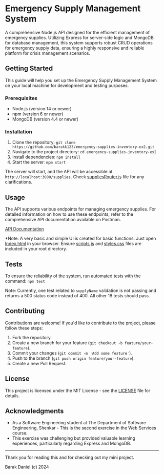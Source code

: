 # Emergency Supply Management System

A comprehensive Node.js API designed for the efficient management of emergency supplies. Utilizing Express for server-side logic and MongoDB for database management, this system supports robust CRUD operations for emergency supply data, ensuring a highly responsive and reliable platform for crisis management scenarios.

## Getting Started

This guide will help you set up the Emergency Supply Management System on your local machine for development and testing purposes.

### Prerequisites

- Node.js (version 14 or newer)
- npm (version 6 or newer)
- MongoDB (version 4.4 or newer)

### Installation

1. Clone the repository:
`git clone https://github.com/barakk123/emergency-supplies-inventory-ex2.git`
2. Navigate to the project directory:
`cd emergency-supplies-inventory-ex2`
3. Install dependencies:
`npm install`
4. Start the server:
`npm start`

The server will start, and the API will be accessible at `http://localhost:3000/supplies`.
Check [suppliesRouter.js](/router/suppliesRouter.js) file for any clarifications.

## Usage

The API supports various endpoints for managing emergency supplies.
For detailed information on how to use these endpoints, refer to the comprehensive API documentation available on Postman.

[API Documentation](https://documenter.getpostman.com/view/32179347/2sA2r3YQxh)

*Note: A very basic and simple UI is created for basic functions. Just open [Index.html](index.html) in your browser. Ensure [scripts.js](scripts.js) and [styles.css](styles.css) files are included in your root directory.

## Tests

To ensure the reliability of the system, run automated tests with the command:
`npm test`

Note: Currently, one test related to `supplyName` validation is not passing and returns a 500 status code instead of 400. All other 18 tests should pass.

## Contributing

Contributions are welcome! If you'd like to contribute to the project, please follow these steps:

1. Fork the repository.
2. Create a new branch for your feature (`git checkout -b feature/your-feature`).
3. Commit your changes (`git commit -m 'Add some feature'`).
4. Push to the branch (`git push origin feature/your-feature`).
5. Create a new Pull Request.

## License

This project is licensed under the MIT License - see the [LICENSE](LICENSE.txt) file for details.

## Acknowledgments

- As a Software Engineering student at The Department of Software Engineering, Shenkar - This is the second exercise in the Web Services course.
- This exercise was challenging but provided valuable learning experiences, particularly regarding Express and MongoDB.

---

Thank you for reading this and for checking out my mini project.

Barak Daniel (c) 2024
